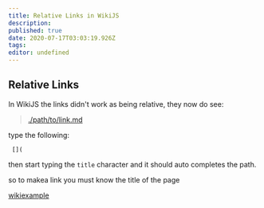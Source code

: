 ```yaml
---
title: Relative Links in WikiJS
description: 
published: true
date: 2020-07-17T03:03:19.926Z
tags: 
editor: undefined
---
```


## Relative Links
In WikiJS the links didn't work as being relative, they now do see:

> [./path/to/link.md](/path/to/link.md)

 type the following:
 
     [](
     
 then  start typing the ` title `  character and it should auto completes the path.
 
  so to makea link you must know the title  of the page
  
  [wikiexample](/home/LogicalConjunctions)